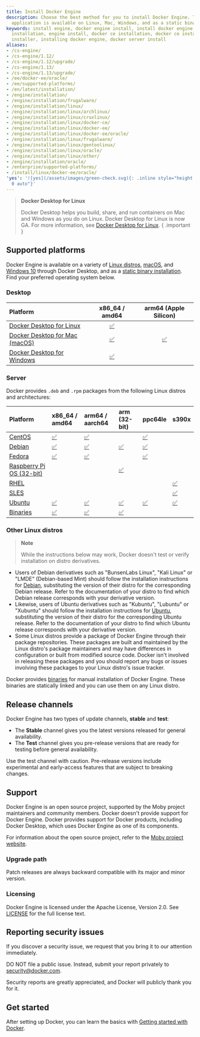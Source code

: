 ```yaml
---
title: Install Docker Engine
description: Choose the best method for you to install Docker Engine. This client-server
  application is available on Linux, Mac, Windows, and as a static binary.
keywords: install engine, docker engine install, install docker engine, docker engine
  installation, engine install, docker ce installation, docker ce install, engine
  installer, installing docker engine, docker server install
aliases:
- /cs-engine/
- /cs-engine/1.12/
- /cs-engine/1.12/upgrade/
- /cs-engine/1.13/
- /cs-engine/1.13/upgrade/
- /ee/docker-ee/oracle/
- /ee/supported-platforms/
- /en/latest/installation/
- /engine/installation/
- /engine/installation/frugalware/
- /engine/installation/linux/
- /engine/installation/linux/archlinux/
- /engine/installation/linux/cruxlinux/
- /engine/installation/linux/docker-ce/
- /engine/installation/linux/docker-ee/
- /engine/installation/linux/docker-ee/oracle/
- /engine/installation/linux/frugalware/
- /engine/installation/linux/gentoolinux/
- /engine/installation/linux/oracle/
- /engine/installation/linux/other/
- /engine/installation/oracle/
- /enterprise/supported-platforms/
- /install/linux/docker-ee/oracle/
'yes': '![yes](/assets/images/green-check.svg){: .inline style="height: 14px; margin:
  0 auto"}'
---
```


> **Docker Desktop for Linux**
>
> Docker Desktop helps you build, share, and run containers on Mac and
> Windows as you do on Linux. Docker Desktop for
> Linux is now GA. For more information, see
[Docker Desktop for Linux](../../desktop/install/linux-install.md).
{ .important }

## Supported platforms

Docker Engine is available on a variety of [Linux distros](../../desktop/install/linux-install.md),
[macOS](../../desktop/install/mac-install.md), and [Windows 10](../../desktop/install/windows-install.md)
through Docker Desktop, and as a [static binary installation](binaries.md). Find
your preferred operating system below.

### Desktop


| Platform                                                               |                    x86_64 / amd64                     |               arm64 (Apple Silicon)               |
| :--------------------------------------------------------------------- | :---------------------------------------------------: | :-----------------------------------------------: |
| [Docker Desktop for Linux](../../desktop/install/linux-install.md)     |  [ ✅  ](../../desktop/install/linux-install.md)  |                                                   |
| [Docker Desktop for Mac (macOS)](../../desktop/install/mac-install.md) |   [ ✅  ](../../desktop/install/mac-install.md)   | [ ✅  ](../../desktop/install/mac-install.md) |
| [Docker Desktop for Windows](../../desktop/install/windows-install.md) | [ ✅  ](../../desktop/install/windows-install.md) |                                                   |

### Server

Docker provides `.deb` and `.rpm` packages from the following Linux distros
and architectures:

| Platform                                       | x86_64 / amd64      | arm64 / aarch64     | arm (32-bit)               | ppc64le           | s390x             |
| :--------------------------------------------- | :------------------ | :------------------ | :------------------------- | :---------------- | :---------------- |
| [CentOS](centos.md)                            | [ ✅ ](centos.md)   | [ ✅ ](centos.md)   |                            | [ ✅ ](centos.md) |                   |
| [Debian](debian.md)                            | [ ✅ ](debian.md)   | [ ✅ ](debian.md)   | [ ✅ ](debian.md)          | [ ✅ ](debian.md) |                   |
| [Fedora](fedora.md)                            | [ ✅ ](fedora.md)   | [ ✅ ](fedora.md)   |                            | [ ✅ ](fedora.md) |                   |
| [Raspberry Pi OS (32-bit)](raspberry-pi-os.md) |                     |                     | [ ✅ ](raspberry-pi-os.md) |                   |                   |
| [RHEL](rhel.md)                                |                     |                     |                            |                   | [ ✅ ](rhel.md)   |
| [SLES](sles.md)                                |                     |                     |                            |                   | [ ✅ ](sles.md)   |
| [Ubuntu](ubuntu.md)                            | [ ✅ ](ubuntu.md)   | [ ✅ ](ubuntu.md)   | [ ✅ ](ubuntu.md)          | [ ✅ ](ubuntu.md) | [ ✅ ](ubuntu.md) |
| [Binaries](binaries.md)                        | [ ✅ ](binaries.md) | [ ✅ ](binaries.md) | [ ✅ ](binaries.md)        |                   |                   |

### Other Linux distros

> **Note**
>
> While the instructions below may work, Docker doesn't test or verify
> installation on distro derivatives.

- Users of Debian derivatives such as "BunsenLabs Linux", "Kali Linux" or 
  "LMDE" (Debian-based Mint) should follow the installation instructions for
  [Debian](debian.md), substituting the version of their distro for the
  corresponding Debian release. Refer to the documentation of your distro to find
  which Debian release corresponds with your derivative version.
- Likewise, users of Ubuntu derivatives such as "Kubuntu", "Lubuntu" or "Xubuntu"
  should follow the installation instructions for [Ubuntu](ubuntu.md),
  substituting the version of their distro for the corresponding Ubuntu release.
  Refer to the documentation of your distro to find which Ubuntu release
  corresponds with your derivative version.
- Some Linux distros provide a package of Docker Engine through their
  package repositories. These packages are built and maintained by the Linux
  distro's package maintainers and may have differences in configuration
  or built from modified source code. Docker isn't involved in releasing these
  packages and you should report any bugs or issues involving these packages to
  your Linux distro's issue tracker.

Docker provides [binaries](binaries.md) for manual installation of Docker Engine.
These binaries are statically linked and you can use them on any Linux distro.

## Release channels

Docker Engine has two types of update channels, **stable** and **test**:

* The **Stable** channel gives you the latest versions released for general availability.
* The **Test** channel gives you pre-release versions that are ready for testing before
  general availability.

Use the test channel with caution. Pre-release versions include experimental and
early-access features that are subject to breaking changes.

## Support

Docker Engine is an open source project, supported by the Moby project maintainers
and community members. Docker doesn't provide support for Docker Engine.
Docker provides support for Docker products, including Docker Desktop, which uses
Docker Engine as one of its components.

For information about the open source project, refer to the
[Moby project website](https://mobyproject.org/).

### Upgrade path

Patch releases are always backward compatible with its major and minor version.

### Licensing

Docker Engine is licensed under the Apache License, Version 2.0. See
[LICENSE](https://github.com/moby/moby/blob/master/LICENSE) for the full
license text.

## Reporting security issues

If you discover a security issue, we request that you bring it to our attention immediately.

DO NOT file a public issue. Instead, submit your report privately to security@docker.com.

Security reports are greatly appreciated, and Docker will publicly thank you for it.

## Get started

After setting up Docker, you can learn the basics with
[Getting started with Docker](../../get-started/index.md).
